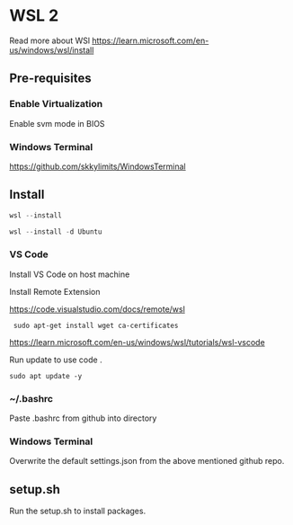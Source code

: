# WSL 2 

Read more about WSl https://learn.microsoft.com/en-us/windows/wsl/install

## Pre-requisites

### Enable Virtualization

Enable svm mode in BIOS

### Windows Terminal

https://github.com/skkylimits/WindowsTerminal

## Install

```powershell
wsl --install
```

```powershell
wsl --install -d Ubuntu
```

### VS Code

Install VS Code on host machine

Install Remote Extension

https://code.visualstudio.com/docs/remote/wsl

```
 sudo apt-get install wget ca-certificates
```

https://learn.microsoft.com/en-us/windows/wsl/tutorials/wsl-vscode

Run update to use code .

```
sudo apt update -y
```

### ~/.bashrc

Paste .bashrc from github into directory

### Windows Terminal

Overwrite the default settings.json from the above mentioned github repo.

## setup.sh

Run the setup.sh to install packages.

